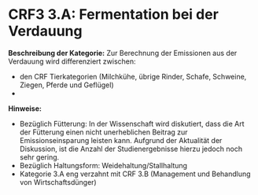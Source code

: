# CRF3 3.A: Fermentation bei der Verdauung

**Beschreibung der Kategorie:** Zur Berechnung der Emissionen aus der Verdauung wird differenziert zwischen:

- den CRF Tierkategorien (Milchkühe, übrige Rinder, Schafe, Schweine, Ziegen, Pferde und Geflügel)
- 




**Hinweise:**
- Bezüglich Fütterung: In der Wissenschaft wird diskutiert, dass die Art der Fütterung einen nicht unerheblichen Beitrag zur Emissionseinsparung leisten kann. Aufgrund der Aktualität der Diskussion, ist die Anzahl der Studienergebnisse hierzu jedoch noch sehr gering.
- Bezüglich Haltungsform: Weidehaltung/Stallhaltung
- Kategorie 3.A eng verzahnt mit CRF 3.B (Management und Behandlung von Wirtschaftsdünger)
